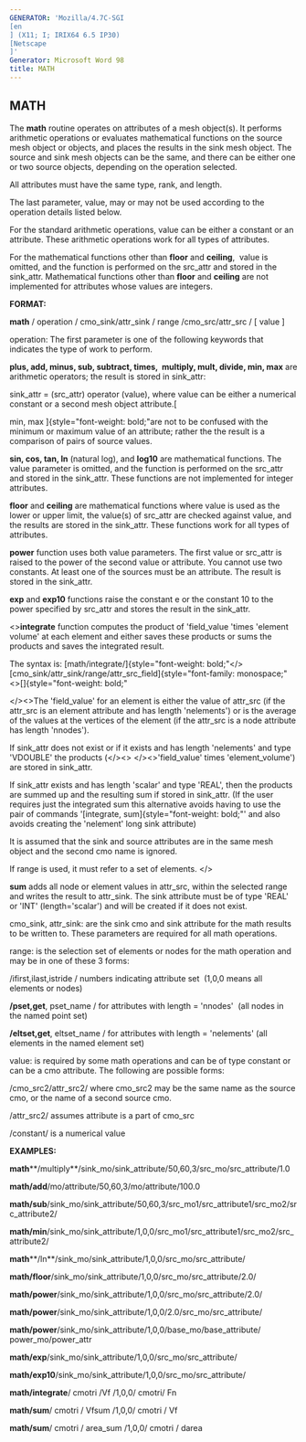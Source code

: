 ```yaml
---
GENERATOR: 'Mozilla/4.7C-SGI 
[en
] (X11; I; IRIX64 6.5 IP30) 
[Netscape
]'
Generator: Microsoft Word 98
title: MATH
---
```


MATH
----

 The **math** routine operates on attributes of a mesh object(s). It
 performs arithmetic operations or evaluates mathematical functions on
 the source mesh object or objects, and places the results in the sink
 mesh object. The source and sink mesh objects can be the same, and
 there can be either one or two source objects, depending on the
 operation selected.

 All attributes must have the same type, rank, and length.

 The last parameter, value, may or may not be used according to the
 operation details listed below.

 For the standard arithmetic operations, value can be either a constant
 or an attribute. These arithmetic operations work for all types of
 attributes.

 For the mathematical functions other than **floor** and **ceiling**, 
 value is omitted, and the function is performed on the src\_attr and
 stored in the sink\_attr. Mathematical functions other than **floor**
 and **ceiling** are not implemented for attributes whose values are
 integers.

**FORMAT:**

 **math** / operation / cmo\_sink/attr\_sink / range
 /cmo\_src/attr\_src / 
[ value 
]



operation: The first parameter is one of the following keywords that
indicates the type of work to perform.

 **plus, add, minus, sub, subtract, times,  multiply, mult, divide,
 min, max** are arithmetic operators; the result is stored in
 sink\_attr:

 sink\_attr = (src\_attr) operator (value), where value can be either a
 numerical constant or a second mesh object attribute.[

 min, max ]{style="font-weight: bold;"are not to be confused with the
 minimum or maximum value of an attribute; rather the the result is a
 comparison of pairs of source values.


 **sin, cos, tan, ln** (natural log), and **log10** are mathematical
 functions. The value parameter is omitted, and the function is
 performed on the src\_attr and stored in the sink\_attr. These
 functions are not implemented for integer attributes.

 **floor** and **ceiling** are mathematical functions where value is
 used as the lower or upper limit, the value(s) of src\_attr are
 checked against value, and the results are stored in the sink\_attr.
 These functions work for all types of attributes.

 **power** function uses both value parameters. The first value or
 src\_attr is raised to the power of the second value or attribute. You
 cannot use two constants. At least one of the sources must be an
 attribute. The result is stored in the sink\_attr.

 **exp** and **exp10** functions raise the constant e or the constant
 10 to the power specified by src\_attr and stores the result in the
 sink\_attr.

 &lt;&gt;**integrate** function computes the product of 'field\_value
 'times 'element volume' at each element and either saves these
 products or sums the products and saves the integrated result.

 The syntax is:
 [math/integrate/]{style="font-weight: bold;"&lt;/&gt;[cmo\_sink/attr\_sink/range/attr\_src\_field]{style="font-family: monospace;"&lt;&gt;[]{style="font-weight: bold;"

 &lt;/&gt;&lt;&gt;The 'field\_value' for an element is either the value
 of attr\_src (if the attr\_src is an element attribute and has length
 'nelements') or is the average of the values at the vertices of the
 element (if the attr\_src is a node attribute has length 'nnodes').

 If sink\_attr does not exist or if it exists and has length
 'nelements' and type 'VDOUBLE' the products (&lt;/&gt;&lt;&gt;
 &lt;/&gt;&lt;&gt;'field\_value' times 'element\_volume') are stored in
 sink\_attr.

 If sink\_attr exists and has length 'scalar' and type 'REAL', then the
 products are summed up and the resulting sum if stored in sink\_attr.
 (If the user requires just the integrated sum this alternative avoids
 having to use the pair of commands '[integrate,
 sum]{style="font-weight: bold;"' and also avoids creating the
 'nelement' long sink attribute)

 It is assumed that the sink and source attributes are in the same mesh
 object and the second cmo name is ignored.

 If range is used, it must refer to a set of elements. &lt;/&gt;

 **sum** adds all node or element values in attr\_src, within the
 selected range and writes the result to attr\_sink. The sink attribute
 must be of type 'REAL' or 'INT' (length='scalar') and will be created
 if it does not exist.



cmo\_sink, attr\_sink: are the sink cmo and sink attribute for the math
results to be written to. These parameters are required for all math
operations.



range: is the selection set of elements or nodes for the math operation
and may be in one of these 3 forms:

 /ifirst,ilast,istride / numbers indicating attribute set  (1,0,0 means
 all elements or nodes)

 **/pset,get**, pset\_name / for attributes with length = 'nnodes' 
 (all nodes in the named point set)

 **/eltset,get**, eltset\_name / for attributes with length =
 'nelements' (all elements in the named element set)




value: is required by some math operations and can be of type constant
or can be a cmo attribute. The following are possible forms:

 /cmo\_src2/attr\_src2/ where cmo\_src2 may be the same name as the
 source cmo, or the name of a second source cmo.

 /attr\_src2/ assumes attribute is a part of cmo\_src

 /constant/ is a numerical value



**EXAMPLES:**

**math****/multiply**/sink\_mo/sink\_attribute/50,60,3/src\_mo/src\_attribute/1.0

**math/add**/mo/attribute/50,60,3/mo/attribute/100.0

**math/sub**/sink\_mo/sink\_attribute/50,60,3/src\_mo1/src\_attribute1/src\_mo2/src\_attribute2/

**math/min**/sink\_mo/sink\_attribute/1,0,0/src\_mo1/src\_attribute1/src\_mo2/src\_attribute2/

**math****/ln**/sink\_mo/sink\_attribute/1,0,0/src\_mo/src\_attribute/

**math/floor**/sink\_mo/sink\_attribute/1,0,0/src\_mo/src\_attribute/2.0/

**math/power**/sink\_mo/sink\_attribute/1,0,0/src\_mo/src\_attribute/2.0/

**math/power**/sink\_mo/sink\_attribute/1,0,0/2.0/src\_mo/src\_attribute/

**math/power**/sink\_mo/sink\_attribute/1,0,0/base\_mo/base\_attribute/
power\_mo/power\_attr

**math/exp**/sink\_mo/sink\_attribute/1,0,0/src\_mo/src\_attribute/

**math/exp10**/sink\_mo/sink\_attribute/1,0,0/src\_mo/src\_attribute/

**math/integrate**/ cmotri /Vf /1,0,0/ cmotri/ Fn

**math/sum**/ cmotri / Vfsum /1,0,0/ cmotri / Vf

**math/sum**/ cmotri / area\_sum /1,0,0/ cmotri / darea

 



